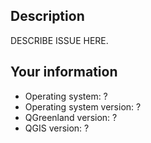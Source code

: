 ## Description

DESCRIBE ISSUE HERE.


## Your information

* Operating system: ?
* Operating system version: ?
* QGreenland version: ?
* QGIS version: ?
